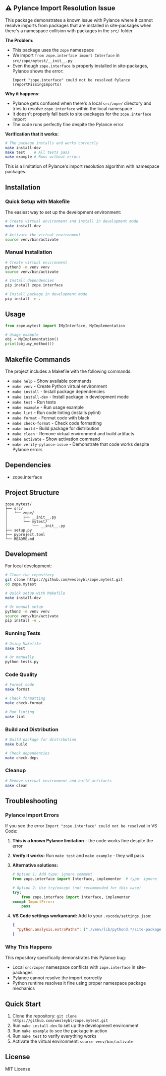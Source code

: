 ## ⚠️ Pylance Import Resolution Issue

This package demonstrates a known issue with Pylance where it cannot resolve imports from packages that are installed in site-packages when there's a namespace collision with packages in the `src/` folder.

**The Problem:**
- This package uses the `zope` namespace
- We import `from zope.interface import Interface` in `src/zope/mytest/__init__.py`
- Even though `zope.interface` is properly installed in site-packages, Pylance shows the error:
  ```
  Import "zope.interface" could not be resolved Pylance (reportMissingImports)
  ```

**Why it happens:**
- Pylance gets confused when there's a local `src/zope/` directory and tries to resolve `zope.interface` within the local namespace
- It doesn't properly fall back to site-packages for the `zope.interface` import
- The code runs perfectly fine despite the Pylance error

**Verification that it works:**
```bash
# The package installs and works correctly
make install-dev
make test    # All tests pass
make example # Runs without errors
```

This is a limitation of Pylance's import resolution algorithm with namespace packages.

## Installation

### Quick Setup with Makefile

The easiest way to set up the development environment:

```bash
# Create virtual environment and install in development mode
make install-dev

# Activate the virtual environment
source venv/bin/activate
```

### Manual Installation

```bash
# Create virtual environment
python3 -m venv venv
source venv/bin/activate

# Install dependencies
pip install zope.interface

# Install package in development mode
pip install -e .
```

## Usage

```python
from zope.mytest import IMyInterface, MyImplementation

# Usage example
obj = MyImplementation()
print(obj.my_method())
```

## Makefile Commands

The project includes a Makefile with the following commands:

- `make help` - Show available commands
- `make venv` - Create Python virtual environment
- `make install` - Install package dependencies
- `make install-dev` - Install package in development mode
- `make test` - Run tests
- `make example` - Run usage example
- `make lint` - Run code linting (installs pylint)
- `make format` - Format code with black
- `make check-format` - Check code formatting
- `make build` - Build package for distribution
- `make clean` - Remove virtual environment and build artifacts
- `make activate` - Show activation command
- `make verify-pylance-issue` - Demonstrate that code works despite Pylance errors

## Dependencies

- zope.interface

## Project Structure

```
zope.mytest/
├── src/
│   └── zope/
│       ├── __init__.py
│       └── mytest/
│           └── __init__.py
├── setup.py
├── pyproject.toml
└── README.md
```

## Development

For local development:

```bash
# Clone the repository
git clone https://github.com/wesleybl/zope.mytest.git
cd zope.mytest

# Quick setup with Makefile
make install-dev

# Or manual setup
python3 -m venv venv
source venv/bin/activate
pip install -e .
```

### Running Tests

```bash
# Using Makefile
make test

# Or manually
python tests.py
```

### Code Quality

```bash
# Format code
make format

# Check formatting
make check-format

# Run linting
make lint
```

### Build and Distribution

```bash
# Build package for distribution
make build

# Check dependencies
make check-deps
```

### Cleanup

```bash
# Remove virtual environment and build artifacts
make clean
```

## Troubleshooting

### Pylance Import Errors

If you see the error `Import "zope.interface" could not be resolved` in VS Code:

1. **This is a known Pylance limitation** - the code works fine despite the error
2. **Verify it works:** Run `make test` and `make example` - they will pass
3. **Alternative solutions:**
   ```python
   # Option 1: Add type: ignore comment
   from zope.interface import Interface, implementer  # type: ignore
   
   # Option 2: Use try/except (not recommended for this case)
   try:
       from zope.interface import Interface, implementer
   except ImportError:
       pass
   ```

4. **VS Code settings workaround:**
   Add to your `.vscode/settings.json`:
   ```json
   {
     "python.analysis.extraPaths": ["./venv/lib/python3.*/site-packages"]
   }
   ```

### Why This Happens

This repository specifically demonstrates this Pylance bug:
- Local `src/zope/` namespace conflicts with `zope.interface` in site-packages
- Pylance cannot resolve the import correctly
- Python runtime resolves it fine using proper namespace package mechanics

## Quick Start

1. Clone the repository: `git clone https://github.com/wesleybl/zope.mytest.git`
2. Run `make install-dev` to set up the development environment
3. Run `make example` to see the package in action
4. Run `make test` to verify everything works
5. Activate the virtual environment: `source venv/bin/activate`

## License

MIT License
